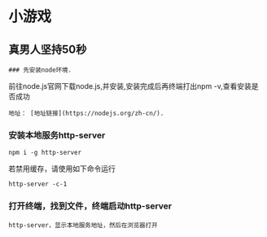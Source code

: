 # 小游戏

## 真男人坚持50秒
```
### 先安装node环境.
```
前往node.js官网下载node.js,并安装,安装完成后再终端打出npm -v,查看安装是否成功
```
地址： [地址链接](https://nodejs.org/zh-cn/).
```

### 安装本地服务http-server
```
npm i -g http-server
```
若禁用缓存，请使用如下命令运行
```
http-server -c-1
```

### 打开终端，找到文件，终端启动http-server 
```
http-server，显示本地服务地址，然后在浏览器打开
```

